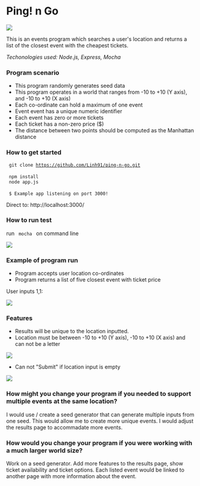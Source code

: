 # Ping! n Go

<img src="https://user-images.githubusercontent.com/17644847/29082092-6e10b294-7c5c-11e7-9843-04a23182861f.png">

This is an events program which searches a user's location and returns a list of the closest event with the cheapest tickets.
 
*Techonologies used: Node.js, Express, Mocha*

### Program scenario

- This program randomly generates seed data 
- This program operates in a world that ranges from -10 to +10 (Y axis), and -10 to +10 (X axis)
- Each co-ordinate can hold a maximum of one event
- Event event has a unique numeric identifier
- Each event has zero or more tickets
- Each ticket has a non-zero price ($)
- The distance between two points should be computed as the Manhattan distance

### How to get started

<code> git clone https://github.com/Linh91/ping-n-go.git </code> <br>
<code> npm install </code><br>
<code> node app.js </code><br>
<code> $ Example app listening on port 3000! </code><br>

Direct to: http://localhost:3000/

### How to run test 

run <code> mocha </code> on command line <br>

<img src="https://user-images.githubusercontent.com/17644847/29095242-1ba7a4be-7c88-11e7-834e-33b63f3099cf.png">

### Example of program run

- Program accepts user location co-ordinates
- Program returns a list of five closest event with ticket price

User inputs 1,1:

<img src="https://user-images.githubusercontent.com/17644847/29082432-67f81a68-7c5d-11e7-8073-c1a41cd78895.png">

### Features
- Results will be unique to the location inputted.
- Location must be between -10 to +10 (Y axis), -10 to +10 (X axis) and can not be a letter
<img src="https://user-images.githubusercontent.com/17644847/29082166-9d01563a-7c5c-11e7-876f-2e19059c2fab.png">

- Can not "Submit" if location input is empty
<img src="https://user-images.githubusercontent.com/17644847/29082170-9fa5941e-7c5c-11e7-9773-de24437d9be3.png">

### How might you change your program if you needed to support multiple events at the same location?
I would use / create a seed generator that can generate multiple inputs from one seed. This would allow me to create more unique events. I would adjust the results page to accommadate more events. 

### How would you change your program if you were working with a much larger world size?
Work on a seed generator. Add more features to the results page, show ticket availability and ticket options. Each listed event would be linked to another page with more information about the event. 

